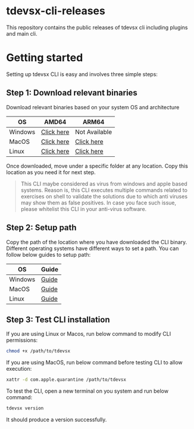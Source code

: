 # tdevsx-cli-releases

This repository contains the public releases of tdevsx cli including plugins and main cli.

# Getting started

Setting up tdevsx CLI is easy and involves three simple steps:

## Step 1: Download relevant binaries
Download relevant binaries based on your system OS and architecture

| OS | AMD64 | ARM64 |
| ------ | ------ | ------ |
| Windows | [Click here](https://github.com/kasattejaswi/tdevsx-cli-releases/raw/main/tdevsx-windows-amd64/tdevsx.exe) | Not Available |
| MacOS | [Click here](https://github.com/kasattejaswi/tdevsx-cli-releases/raw/main/tdevsx-darwin-amd64/tdevsx) | [Click here](https://github.com/kasattejaswi/tdevsx-cli-releases/raw/main/tdevsx-darwin-arm64/tdevsx) |
| Linux | [Click here](https://github.com/kasattejaswi/tdevsx-cli-releases/raw/main/tdevsx-linux-amd64/tdevsx) | [Click here](https://github.com/kasattejaswi/tdevsx-cli-releases/raw/main/tdevsx-linux-arm64/tdevsx) |

Once downloaded, move under a specific folder at any location. Copy this location as you need it for next step.

> This CLI maybe considered as virus from windows and apple based systems. Reason is, this CLI executes multiple commands related to exercises on shell to validate the solutions due to which anti viruses may show them as false positives. In case you face such issue, please whitelist this CLI in your anti-virus software.

## Step 2: Setup path
Copy the path of the location where you have downloaded the CLI binary. Different operating systems have different ways to set a path. You can follow below guides to setup path:

| OS | Guide |
| ------ | ------ |
| Windows | [Guide](https://www.computerhope.com/issues/ch000549.htm) |
| MacOS | [Guide](https://www.cyberciti.biz/faq/appleosx-bash-unix-change-set-path-environment-variable/) |
| Linux | [Guide](https://opensource.com/article/17/6/set-path-linux) |

## Step 3: Test CLI installation

If you are using Linux or Macos, run below command to modify CLI permissions:
```bash
chmod +x /path/to/tdevsx
```

If you are using MacOS, run below command before testing CLI to allow execution:
```bash
xattr -d com.apple.quarantine /path/to/tdevsx
```

To test the CLI, open a new terminal on you system and run below command:
```bash
tdevsx version
```
It should produce a version successfully.


